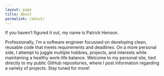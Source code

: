 ```yaml
---
layout: page
title: About
permalink: /about/
---
```


If you haven’t figured it out, my name is Patrick Henson.

Professionally, I’m a software engineer focussed on developing clean, reusable code that meets requirements and deadlines. On a more personal side, I attempt to juggle multiple hobbies, projects, and interests while maintaining a healthy work-life balance. Welcome to my personal site, tied directly to my public GitHub repositories, where I post information regarding a variety of projects. Stay tuned for more!

